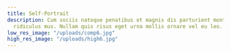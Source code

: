 ```yaml
---
title: Self-Portrait
description: Cum sociis natoque penatibus et magnis dis parturient montes, nascetur
  ridiculus mus. Nullam quis risus eget urna mollis ornare vel eu leo.
low_res_image: "/uploads/comp6.jpg"
high_res_image: "/uploads/high6.jpg"
---
```


